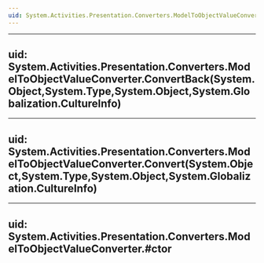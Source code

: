 ```yaml
---
uid: System.Activities.Presentation.Converters.ModelToObjectValueConverter
---
```


---
uid: System.Activities.Presentation.Converters.ModelToObjectValueConverter.ConvertBack(System.Object,System.Type,System.Object,System.Globalization.CultureInfo)
---

---
uid: System.Activities.Presentation.Converters.ModelToObjectValueConverter.Convert(System.Object,System.Type,System.Object,System.Globalization.CultureInfo)
---

---
uid: System.Activities.Presentation.Converters.ModelToObjectValueConverter.#ctor
---
